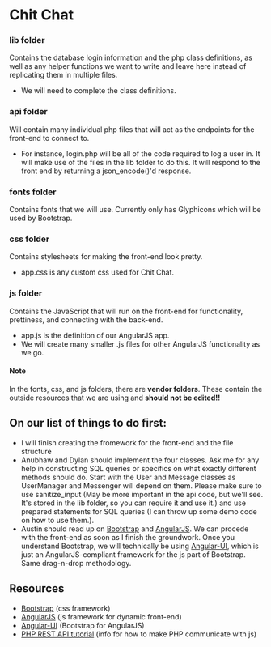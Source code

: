 # Chit Chat

### lib folder
Contains the database login information and the php class definitions, as well as any helper functions we want to write and leave here instead of replicating them in multiple files.
 - We will need to complete the class definitions.

### api folder
Will contain many individual php files that will act as the endpoints for the front-end to connect to.
 - For instance, login.php will be all of the code required to log a user in.  It will make use of the files in the lib folder to do this.  It will respond to the front end by returning a json_encode()'d response.

### fonts folder
Contains fonts that we will use.  Currently only has Glyphicons which will be used by Bootstrap.

### css folder
Contains stylesheets for making the front-end look pretty.
 - app.css is any custom css used for Chit Chat.

### js folder
Contains the JavaScript that will run on the front-end for functionality, prettiness, and connecting with the back-end.
 - app.js is the definition of our AngularJS app.
 - We will create many smaller .js files for other AngularJS functionality as we go.

#### Note
In the fonts, css, and js folders, there are **vendor folders**.  These contain the outside resources that we are using and **should not be edited!!**

## On our list of things to do first:
 - I will finish creating the fromework for the front-end and the file structure
 - Anubhaw and Dylan should implement the four classes.  Ask me for any help in constructing SQL queries or specifics on what exactly different methods should do.  Start with the User and Message classes as UserManager and Messenger will depend on them.  Please make sure to use sanitize_input (May be more important in the api code, but we'll see.  It's stored in the lib folder, so you can require it and use it.) and use prepared statements for SQL queries (I can throw up some demo code on how to use them.).
 - Austin should read up on [Bootstrap](https://getbootstrap.com/docs/3.3/) and [AngularJS](https://angularjs.org/).  We can procede with the front-end as soon as I finish the groundwork.  Once you understand Bootstrap, we will technically be using [Angular-UI](https://angular-ui.github.io/bootstrap/), which is just an AngularJS-compliant framework for the js part of Bootstrap.  Same drag-n-drop methodology.

## Resources
 - [Bootstrap](https://getbootstrap.com/docs/3.3/) (css framework)
 - [AngularJS](https://angularjs.org/) (js framework for dynamic front-end)
 - [Angular-UI](https://angular-ui.github.io/bootstrap/) (Bootstrap for AngularJS)
 - [PHP REST API tutorial](https://www.codeofaninja.com/2017/02/create-simple-rest-api-in-php.html) (info for how to make PHP communicate with js)
